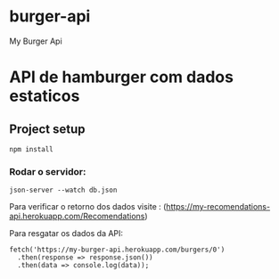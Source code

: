# burger-api
My Burger Api

# API de hamburger com dados estaticos 

## Project setup
```
npm install
```

### Rodar o servidor:

```
json-server --watch db.json
```



Para verificar o retorno dos dados visite : (https://my-recomendations-api.herokuapp.com/Recomendations)



Para resgatar os dados da API:
```
fetch('https://my-burger-api.herokuapp.com/burgers/0')
  .then(response => response.json())
  .then(data => console.log(data));
```

